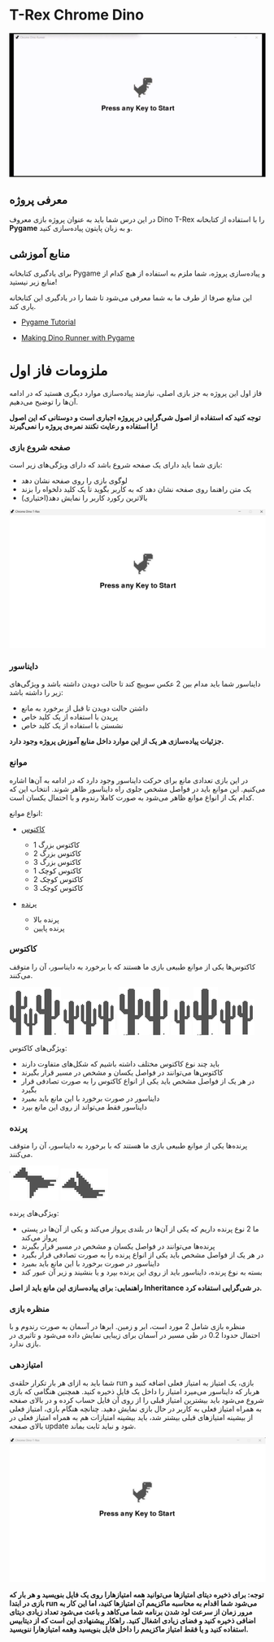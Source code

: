 # T-Rex Chrome Dino
![preview](Chrome_Dino.gif)
## معرفی پروژه
در این درس شما باید به عنوان پروژه بازی معروف 
Dino T-Rex 
را با استفاده از کتابخانه 
**Pygame**
و به زبان پایتون پیاده‌سازی کنید.

## منابع آموزشی
برای یادگیری کتابخانه 
Pygame
و پیاده‌سازی پروژه، شما ملزم به استفاده از هیچ کدام از منابع زیر نیستید!

این منابع صرفا از طرف ما به شما معرفی می‌شود تا شما را در یادگیری این کتابخانه یاری کند.

- [Pygame Tutorial]() 

- [Making Dino Runner with Pygame]()

# ملزومات فاز اول
فاز اول این پروژه به جز بازی اصلی، نیازمند پیاده‌سازی موارد دیگری هستید که در ادامه آن‌ها را توضیح می‌دهیم.

**توجه کنید که استفاده از اصول شی‌گرایی در پروژه اجباری است و دوستانی که این اصول را استفاده و رعایت نکنند نمره‌‌ی پروژه را نمی‌گیرند!**

### صفحه شروع بازی

بازی شما باید دارای یک صفحه شروع باشد که دارای ویژگی‌های زیر است:

- لوگوی بازی را روی صفحه نشان دهد
- یک متن راهنما روی صفحه نشان دهد که به کاربر بگوید تا یک کلید دلخواه را بزند
- بالاترین رکورد کاربر را نمایش دهد(اختیاری)

![intro](Doc-pics/intro.png) 

### دایناسور
 دایناسور شما باید مدام بین 2 عکس سوییچ کند تا حالت دویدن داشته باشد و ویژگی‌های زیر را داشته باشد:

 - داشتن حالت دویدن تا قبل از برخورد به مانع
 - پریدن با استفاده از یک کلید خاص
 - نشستن با استفاده از یک کلید خاص

**جزئیات پیاده‌سازی هر یک از این موارد داخل منابع آموزش پروژه وجود دارد.**

### موانع
در این بازی تعدادی مانع برای حرکت دایناسور وجود دارد که در ادامه به آن‌ها اشاره می‌کنیم.
این موانع باید در فواصل مشخص جلوی راه دایناسور ظاهر شوند.
انتخاب این که کدام یک از انواع موانع ظاهر می‌شود به صورت کاملا رندوم و با احتمال یکسان است.

انواع موانع:
- [کاکتوس](#کاکتوس)
  - کاکتوس بزرگ 1
  - کاکتوس بزرگ 2
  - کاکتوس بزرگ 3
  - کاکتوس کوچک 1
  - کاکتوس کوچک 2
  - کاکتوس کوچک 3
  
- [پرنده](#پرنده)
  - پرنده بالا
  - پرنده پایین

### کاکتوس

کاکتوس‌ها یکی از موانع طبیعی بازی ما هستند که با برخورد به دایناسور، آن را متوقف می‌کنند.

![picture](assets/Cactus/LargeCactus3.png)
![picture](assets/Cactus/SmallCactus3.png)
![picture](assets/Cactus/LargeCactus2.png)
![picture](assets/Cactus/SmallCactus1.png)
![picture](assets/Cactus/LargeCactus1.png)
![picture](assets/Cactus/SmallCactus2.png)

ویژگی‌های کاکتوس:

- باید چند نوع کاکتوس مختلف داشته باشیم که شکل‌های متفاوت دارند
- کاکتوس‌ها می‌توانند در فواصل یکسان و مشخص در مسیر قرار بگیرند
- در هر یک از فواصل مشخص باید یکی از انواع کاکتوس را به صورت تصادفی قرار بگیرد
- دایناسور در صورت برخورد با این مانع باید بمیرد
- دایناسور فقط می‌تواند از روی این مانع بپرد


### پرنده

پرنده‌ها یکی از موانع طبیعی بازی ما هستند که با برخورد به دایناسور، آن را متوقف می‌کنند.

![picture](assets/Bird/Bird1.png)
![picture](assets/Bird/Bird2.png) 

ویژگی‌های پرنده:

- ما 2 نوع پرنده داریم که یکی از آن‌ها‌ در بلندی پرواز می‌کند و یکی از آن‌ها در پستی پرواز می‌کند
- پرنده‌ها می‌توانند در فواصل یکسان و مشخص در مسیر قرار بگیرند
- در هر یک از فواصل مشخص باید یکی از انواع پرنده را به صورت تصادفی قرار بگیرد
- دایناسور در صورت برخورد با این مانع باید بمیرد
- بسته به نوع پرنده، دایناسور باید از روی این پرنده بپرد و یا بنشیند و زیر آن عبور کند


**راهنمایی: برای پیاده‌سازی این مانع باید از اصل Inheritance در شی‌گرایی استفاده کرد.**

### منظره بازی
منظره بازی شامل 2 مورد است، ابر و زمین.
ابرها در آسمان به صورت رندوم و با احتمال حدودا 0.2 در طی مسیر در آسمان برای زیبایی نمایش داده می‌شود و تاثیری در بازی ندارد.

### امتیازدهی
شما باید به ازای هر بار تکرار حلقه‌ی run بازی، یک امتیاز به امتیاز فعلی اضافه کنید و هربار که دایناسور می‌میرد امتیاز را داخل یک فایل ذخیره کنید.
همچنین هنگامی که بازی شروع می‌شود باید بیشترین امتیاز قبلی را از روی آن فایل حساب کرده و در بالای صفحه به همراه امتیاز فعلی به کاربر در حال بازی نمایش دهید. چنانچه هنگام بازی، امتیاز فعلی از بیشینه امتیازهای قبلی بیشتر شد، باید بیشینه امتیازات هم به همراه امتیاز فعلی در بالای صفحه update شود و نباید ثابت بماند.

![preview](Doc-pics/Animation.gif)

**توجه: برای ذخیره دیتای امتیازها می‌توانید همه امتیازهارا روی یک فایل بنویسید و هر بار که بازی در ابتدا run می‌شود شما اقدام به محاسبه ماکزیمم آن امتیازها کنید، اما این کار به مرور زمان از سرعت لود شدن برنامه شما می‌کاهد و باعث می‌شود تعداد زیادی دیتای اضافی ذخیره کنید و فضای زیادی اشغال کنید. راهکار پیشنهادی این است که از دیتابیس استفاده کنید و یا فقط امتیاز ماکزیمم را داخل فایل بنویسید وهمه امتیازهارا ننویسید.**